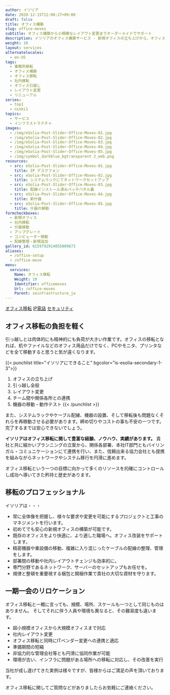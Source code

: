 ```yaml
---
author: イソリア
date: 2020-12-15T12:00:27+09:00
draft: false
title: オフィス構築
slug: office-moves
subtitle: オフィス構築から小規模なレイアウト変更までオーダーメイドでサポート
description: イソリアのオフィス構築サービス - 新規オフィスの立ち上げから、オフィスリロケーション、レイアウト変更、移転後のアフターサポートに至るまでの全サポート、ITヘッドオフィスとのバイリガルコーディネーションも対応致します。
weight: 10
layout: services
alternatelocales:
  - en-US
tags:
  - 事務所移転
  - オフィス構築
  - オフィス移転
  - 社内移転
  - オフィス引越し
  - レイアウト変更
  - リニューアル
series:
  - top1
  - ninki1
topics:
  - サービス
  - インフラストラクチャ
images:
  - /img/eSolia-Post-Slider-Office-Moves-01.jpg
  - /img/eSolia-Post-Slider-Office-Moves-02.jpg
  - /img/eSolia-Post-Slider-Office-Moves-03.jpg
  - /img/eSolia-Post-Slider-Office-Moves-04.jpg
  - /img/eSolia-Post-Slider-Office-Moves-05.jpg
  - /img/symbol_darkblue_bgtransparent 2_web.png
resources:
  - src: eSolia-Post-Slider-Office-Moves-01.jpg
    title: IP デスクフォン
  - src: eSolia-Post-Slider-Office-Moves-02.jpg
    title: システムラックにてネットワークセットアップ
  - src: eSolia-Post-Slider-Office-Moves-03.jpg
    title: 配線インストール済みパッチパネル裏
  - src: eSolia-Post-Slider-Office-Moves-04.jpg
    title: 新什器
  - src: eSolia-Post-Slider-Office-Moves-05.jpg
    title: 什器の移動
formcheckboxes:
  - 新規オフィス
  - 社内移転
  - 什器移動
  - アップグレード
  - コンピューター移動
  - 配線整理・新規追加
gallery_id: 6159792914055009873
aliases:
  - /office-setup
  - /office-move
menu:
  services:
    Name: オフィス移転
    Weight: 10
    Identifier: officemoves
    Url: /office-moves
    Parent: seinfrastructure_ja
---
```


<div class="buttons has-addons is-hidden-tablet">
  <a class="button" href="/infrastructure"><span class="icon"><i class="fas fa-anchor"></i></span></a>
  <a class="button is-active" href="/office-moves">オフィス移転</a>
  <a class="button" href="/telephone">IP電話</a>
  <a class="button" href="/security">セキュリティ</a>
</div>

## オフィス移転の負担を軽く

引っ越しとは肉体的にも精神的にも負荷が大きい作業です。オフィスの移転となれば、机やファイルなどのオフィス用品だけでなく、PCやモニタ、プリンタなどを全て移動すると思うと気が遠くなります。

{{< punchlist title="イソリアにできること" bgcolor="is-esolia-secondary-1-3">}}
1. オフィスの立ち上げ
1. 引っ越し全般
1. レイアウト変更
1. チーム間や関係各所との連携
1. 機器の移動・動作テスト
{{< /punchlist >}}

また、システムラックやケーブル配線、機器の設置、そして移転後も問題なくそれらを再稼動させる必要があります。締め切りやコストの事も不安の一つです。完了するまでは安心できないでしょう。

<strong>イソリアはオフィス移転に関して豊富な経験、ノウハウ、実績があります。</strong> 貴社と共に細かいプランニングの立案から、関係各部署、本社IT部門ともバイリンガル・コミュニケーションにて連携を行い、また、信頼出来る協力会社とも提携を組みながらネットワークやシステム移行を円滑に進めます。

オフィス移転という一つの目標に向かって多くのリソースを的確にコントロールし成功へ導いてきた矜持と歴史があります。

## 移転のプロフェッショナル

イソリアは・・・

* 常に全体像を把握し、様々な要求や変更を可能にするプロジェクトと工事のマネジメントを行います。
* 初めてでも安心の新規オフィスの構築が可能です。
* 既存のオフィスをより快適に、より適した職場へ。オフィス改装をサポートします。
* 精密機器や重設備の移動、複雑に入り混じったケーブルの配線の整理、管理をします。
* 部署間の移動や社内レイアウトチェンジも効率的に。
* 専門分野であるネットワーク、サーバーのセットアップもお任せを。
* 規律と整頓を重要視する梱包と開梱作業で貴社の大切な資材を守ります。

## 一期一会のリロケーション

オフィス移転と一概に言っても、規模、場所、スケールも一つとして同じものはありません。
そしてそれに伴う人員や環境も異なると、その難易度も違います。

* 超小規模オフィスから大規模オフィスまで対応
* 社内レイアウト変更
* オフィス移転と同時にITベンダー変更への連携と適応
* 準備期間の短縮
* 非協力的な管理会社等とも円滑に協同作業が可能
* 環境が古い、インフラに問題がある場所への移転に対応し、その改善を実行

当社が成し遂げてきた実例は様々ですが、皆様からはご満足の声を頂いております。

オフィス移転に関してご質問などがありましたらお気軽にご連絡ください。
